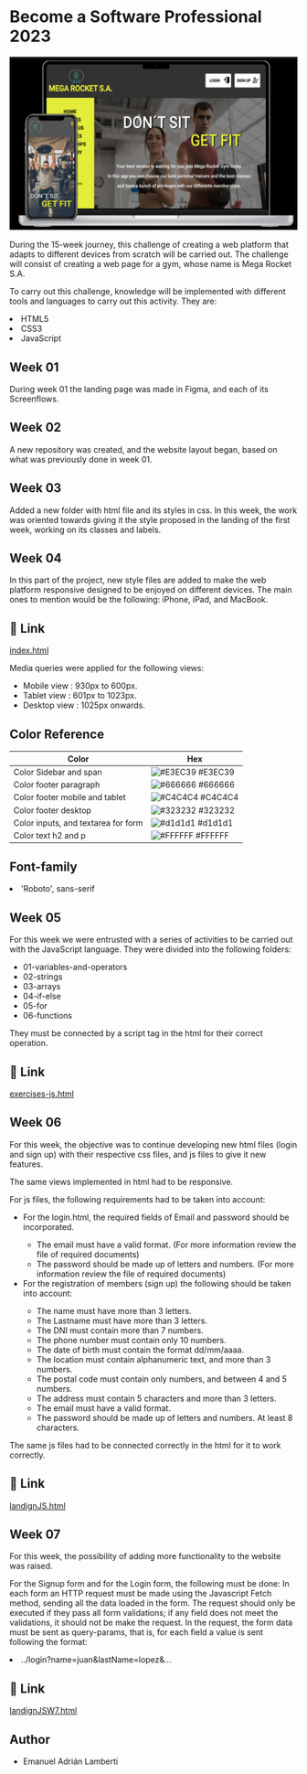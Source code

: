 
# Become a Software Professional 2023

![Image text](https://github.com/Emanuel-Lamberti/BaSP-M2023/blob/master/Assets/image.png)

During the 15-week journey, this challenge of creating a web platform that adapts to different devices from scratch will be carried out.
The challenge will consist of creating a web page for a gym, whose name is Mega Rocket S.A.

To carry out this challenge, knowledge will be implemented with different tools and languages ​​to carry out this activity.
They are:
<li>HTML5</li>
<li>CSS3</li>
<li>JavaScript</li>

## Week 01
During week 01 the landing page was made in Figma, and each of its Screenflows.

## Week 02
A new repository was created, and the website layout began, based on what was previously done in week 01.

## Week 03
Added a new folder with html file and its styles in css. 
In this week, the work was oriented towards giving it the style proposed in the landing of the first week, working on its classes and labels.

## Week 04
In this part of the project, new style files are added to make the web platform responsive designed to be enjoyed on different devices. The main ones to mention would be the following: iPhone, iPad, and MacBook.

## 🔗 Link
[index.html](https://emanuel-lamberti.github.io/BaSP-M2023/Week-04/index.html)

Media queries were applied for the following views:
<ul>
    <li>Mobile view : 930px to 600px.</li>
    <li>Tablet view : 601px to 1023px.</li>
    <li>Desktop view : 1025px onwards.</li>
</ul>

## Color Reference

| Color             | Hex                                                                |
| ----------------- | ------------------------------------------------------------------ |
| Color Sidebar and span | ![#E3EC39](https://via.placeholder.com/10/E3EC39?text=+) #E3EC39 |
| Color footer paragraph | ![#666666](https://via.placeholder.com/10/666666?text=+) #666666 |
| Color footer mobile and tablet | ![#C4C4C4](https://via.placeholder.com/10/C4C4C4?text=+) #C4C4C4 |
| Color footer desktop | ![#323232](https://via.placeholder.com/10/323232?text=+) #323232 |
| Color inputs, and textarea for form | ![#d1d1d1](https://via.placeholder.com/10/d1d1d1text=+) #d1d1d1 |
| Color text h2 and p | ![#FFFFFF](https://via.placeholder.com/10/FFFFFF?text=+) #FFFFFF |

## Font-family

<li>'Roboto', sans-serif</li>

## Week 05

For this week we were entrusted with a series of activities to be carried out with the JavaScript language.
They were divided into the following folders:
<ul>
    <li>01-variables-and-operators</li>
    <li>02-strings</li>
    <li>03-arrays</li>
    <li>04-if-else</li>
    <li>05-for</li>
    <li>06-functions</li>
</ul>

They must be connected by a script tag in the html for their correct operation.

## 🔗 Link
[exercises-js.html](https://emanuel-lamberti.github.io/BaSP-M2023/Week-05/index.html)


## Week 06

For this week, the objective was to continue developing new html files (login and sign up) with their respective css files, and js files to give it new features.

The same views implemented in html had to be responsive.

For js files, the following requirements had to be taken into account:
<ul>
    <li>
        For the login.html, the required fields of Email and password should be incorporated.
    </li>
    <ul>
        <li>
            The email must have a valid format. (For more information review the file of required documents)
        </li>
        <li>
            The password should be made up of letters and numbers. (For more information review the file of required documents)
        </li>
    </ul>
    <li>
        For the registration of members (sign up) the following should be taken into account:
    </li>
    <ul>
        <li>
            The name must have more than 3 letters.
        </li>
        <li>
            The Lastname must have more than 3 letters.
        </li>
        <li>
            The DNI must contain more than 7 numbers.
        </li>
        <li>
            The phone number must contain only 10 numbers.
        </li>
        <li>
            The date of birth must contain the format dd/mm/aaaa.
        </li>
        <li>
            The location must contain alphanumeric text, and more than 3 numbers.
        </li>
        <li>
            The postal code must contain only numbers, and between 4 and 5 numbers.
        </li>
        <li>
            The address must contain 5 characters and more than 3 letters.
        </li>
        <li>
            The email must have a valid format.
        </li>
        <li>
            The password should be made up of letters and numbers. At least 8 characters.
        </li>
    </ul>
</ul>

The same js files had to be connected correctly in the html for it to work correctly.

## 🔗 Link
[landignJS.html](https://emanuel-lamberti.github.io/BaSP-M2023/Week-06/views/index.html)

## Week 07

For this week, the possibility of adding more functionality to the website was raised.

For the Signup form and for the Login form, the following must be done:
In each form an HTTP request must be made using the Javascript Fetch method,
sending all the data loaded in the form. The request should only be executed if they pass
all form validations; if any field does not meet the validations, it should not be
make the request.
In the request, the form data must be sent as query-params, that is, for each
field a value is sent following the format:
<li>../login?name=juan&lastName=lopez&...</li>

## 🔗 Link
[landignJSW7.html](https://emanuel-lamberti.github.io/BaSP-M2023/Week-07/views/index.html)


## Author
- Emanuel Adrián Lamberti